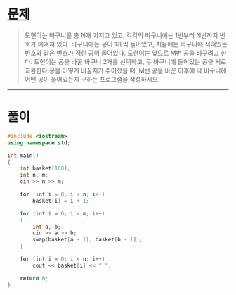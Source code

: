 # [문제](https://www.acmicpc.net/problem/10813 "#10813번")
  
> 도현이는 바구니를 총 N개 가지고 있고, 각각의 바구니에는 1번부터 N번까지 번호가 매겨져 있다. 바구니에는 공이 1개씩 들어있고, 처음에는 바구니에 적혀있는 번호와 같은 번호가 적힌 공이 들어있다. 도현이는 앞으로 M번 공을 바꾸려고 한다. 도현이는 공을 바꿀 바구니 2개를 선택하고, 두 바구니에 들어있는 공을 서로 교환한다.공을 어떻게 바꿀지가 주어졌을 때, M번 공을 바꾼 이후에 각 바구니에 어떤 공이 들어있는지 구하는 프로그램을 작성하시오.
<hr/>

# 풀이

```cpp
#include <iostream>
using namespace std;

int main() 
{
    int basket[100];
    int n, m;
    cin >> n >> m;

    for (int i = 0; i < n; i++)
        basket[i] = i + 1;

    for (int i = 0; i < m; i++)
    {
        int a, b;
        cin >> a >> b;
        swap(basket[a - 1], basket[b - 1]);
    }

    for (int i = 0; i < n; i++)
        cout << basket[i] << " ";

    return 0;
}
```

